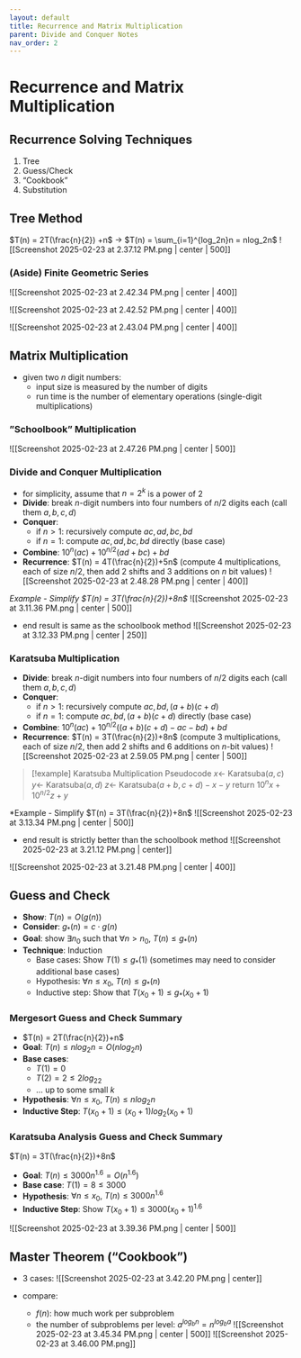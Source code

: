 ```yaml
---
layout: default
title: Recurrence and Matrix Multiplication
parent: Divide and Conquer Notes
nav_order: 2
---
```

# Recurrence and Matrix Multiplication

## Recurrence Solving Techniques
1. Tree
2. Guess/Check
3. “Cookbook”
4. Substitution

## Tree Method
$T(n) = 2T(\frac{n}{2}) +n$ → $T(n) = \sum_{i=1}^{log_2n}n = nlog_2n$
![[Screenshot 2025-02-23 at 2.37.12 PM.png | center | 500]]

### (Aside) Finite Geometric Series
![[Screenshot 2025-02-23 at 2.42.34 PM.png | center | 400]]

![[Screenshot 2025-02-23 at 2.42.52 PM.png | center | 400]]

![[Screenshot 2025-02-23 at 2.43.04 PM.png | center | 400]]

## Matrix Multiplication
- given two $n$ digit numbers:
	- input size is measured by the number of digits
	- run time is the number of elementary operations (single-digit multiplications)

### ”Schoolbook” Multiplication
![[Screenshot 2025-02-23 at 2.47.26 PM.png | center | 500]]

### Divide and Conquer Multiplication
- for simplicity, assume that $n=2^k$ is a power of $2$
- **Divide**: break $n$-digit numbers into four numbers of $n/2$ digits each (call them $a,b,c,d$)
- **Conquer**:
	- if $n>1$: recursively compute $ac,ad,bc,bd$
	- if $n=1$: compute $ac,ad,bc,bd$ directly (base case)
- **Combine**: $10^n(ac)+10^{n/2}(ad+bc)+bd$
- **Recurrence**: $T(n) = 4T(\frac{n}{2})+5n$ (compute 4 multiplications, each of size $n/2$, then add 2 shifts and 3 additions on $n$ bit values)
![[Screenshot 2025-02-23 at 2.48.28 PM.png | center | 400]]

*Example - Simplify $T(n) = 3T(\frac{n}{2})+8n$*
![[Screenshot 2025-02-23 at 3.11.36 PM.png | center | 500]]

- end result is same as the schoolbook method
![[Screenshot 2025-02-23 at 3.12.33 PM.png | center | 250]]

### Karatsuba Multiplication
- **Divide**: break $n$-digit numbers into four numbers of $n/2$ digits each (call them $a,b,c,d$)
- **Conquer**:
	- if $n>1$: recursively compute $ac,bd,(a+b)(c+d)$
	- if $n=1$: compute  $ac,bd,(a+b)(c+d)$ directly (base case)
- **Combine**: $10^n(ac)+10^{n/2}((a+b)(c+d)-ac-bd)+bd$
- **Recurrence**: $T(n) = 3T(\frac{n}{2})+8n$ (compute 3 multiplications, each of size $n/2$, then add 2 shifts and 6 additions on $n$-bit values)
![[Screenshot 2025-02-23 at 2.59.05 PM.png | center | 500]]

> [!example] Karatsuba Multiplication Pseudocode
$x \leftarrow$ Karatsuba$(a,c)$
$y \leftarrow$ Karatsuba$(a,d)$
$z \leftarrow$ Karatsuba$(a+b,c+d)-x-y$
return $10^nx + 10^{n/2}z+y$

*Example - Simplify $T(n) = 3T(\frac{n}{2})+8n$
![[Screenshot 2025-02-23 at 3.13.34 PM.png | center | 500]]

- end result is strictly better than the schoolbook method
![[Screenshot 2025-02-23 at 3.21.12 PM.png | center]]

![[Screenshot 2025-02-23 at 3.21.48 PM.png | center | 400]]

## Guess and Check
- **Show**: $T(n) = O(g(n))$
- **Consider**: $g_*(n) = c \cdot g(n)$
- **Goal**: show $\exists n_0$ such that $\forall n > n_0,  \ T(n) ≤ g_*(n)$
- **Technique**: Induction
	- Base cases: Show $T(1) ≤ g_*(1)$ (sometimes may need to consider additional base cases)
	- Hypothesis: $\forall n ≤ x_0, \ T(n) ≤ g_*(n)$
	- Inductive step: Show that $T(x_0 + 1) ≤ g_*(x_0 +1)$

### Mergesort Guess and Check Summary
- $T(n) = 2T(\frac{n}{2})+n$
- **Goal**: $T(n) ≤ nlog_2n = O(nlog_2n)$
- **Base cases**:
	- $T(1) = 0$
	- $T(2) = 2 ≤ 2log_22$
	- … up to some small $k$
- **Hypothesis**: $\forall n ≤ x_0, \ T(n) ≤ nlog_2n$
- **Inductive Step**: $T(x_0+1) ≤ (x_0+1)log_2(x_0+1)$

### Karatsuba Analysis Guess and Check Summary
 $T(n) = 3T(\frac{n}{2})+8n$
- **Goal**: $T(n) ≤ 3000n^{1.6} = O(n^{1.6})$
- **Base case**: $T(1) = 8 ≤ 3000$
- **Hypothesis**: $\forall n ≤ x_0, \  T(n) ≤ 3000n^{1.6}$
- **Inductive Step**: Show $T(x_0+1) ≤ 3000(x_0+1)^{1.6}$

![[Screenshot 2025-02-23 at 3.39.36 PM.png | center | 500]]

## Master Theorem (“Cookbook”)
- 3 cases:
![[Screenshot 2025-02-23 at 3.42.20 PM.png | center]]

- compare:
	- $f(n)$: how much work per subproblem
	- the number of subproblems per level: $a^{log_bn} = n^{log_ba}$
![[Screenshot 2025-02-23 at 3.45.34 PM.png | center | 500]]
![[Screenshot 2025-02-23 at 3.46.00 PM.png]]